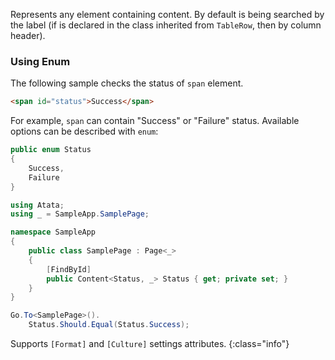 Represents any element containing content. By default is being searched by the label (if is declared in the class inherited from `TableRow`, then by column header).

### Using Enum

The following sample checks the status of `span` element.

```html
<span id="status">Success</span>
```

For example, `span` can contain "Success" or "Failure" status. Available options can be described with `enum`:

```cs
public enum Status
{
    Success,
    Failure
}
```
```cs
using Atata;
using _ = SampleApp.SamplePage;

namespace SampleApp
{
    public class SamplePage : Page<_>
    {
        [FindById]
        public Content<Status, _> Status { get; private set; }
    }
}
```
```cs
Go.To<SamplePage>().
    Status.Should.Equal(Status.Success);
```

Supports `[Format]` and `[Culture]` settings attributes.
{:class="info"}